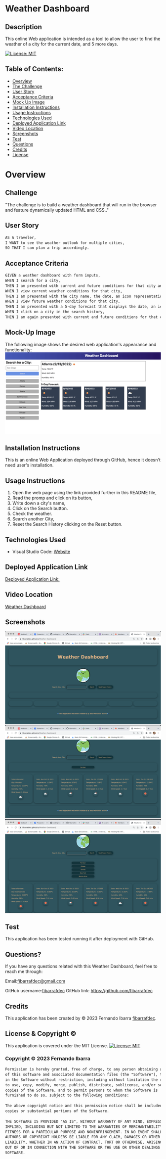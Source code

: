 # Weather Dashboard

## Description
This online Web application is intended as a tool to allow the user to find the weather of a city for the current date, and 5 more days.

[![License: MIT](https://img.shields.io/badge/License-MIT-yellow.svg)](https://opensource.org/licenses/MIT)

## Table of Contents:

- [Overview](#Overview)
- [The Challenge](#The-Challenge)
- [User Story](#User-Story)
- [Acceptance Criteria](#Acceptance-Criteria)
- [Mock Up Image](#Mock-Up-Image)
- [Installation Instructions](#Installation-Instructions)
- [Usage Instructions](#Usage-Instructions)
- [Technologies Used](#Technologies-Used)
- [Deployed Application Link](#Deployed-Application-Link)
- [Video Location](#Video-Location)
- [Screenshots](#Screenshots)
- [Test](#Test)
- [Questions](#Questions)
- [Credits](#Credits)
- [License](#License)

# Overview

## Challenge
"The challenge is to build a weather dashboard that will run in the browser and feature dynamically updated HTML and CSS.."

## User Story

```md
AS A traveler,
I WANT to see the weather outlook for multiple cities,
SO THAT I can plan a trip accordingly.
```

## Acceptance Criteria

```md
GIVEN a weather dashboard with form inputs,
WHEN I search for a city,
THEN I am presented with current and future conditions for that city and that city is added to the search history,
WHEN I view current weather conditions for that city,
THEN I am presented with the city name, the date, an icon representation of weather conditions, the temperature, the humidity, and the the wind speed,
WHEN I view future weather conditions for that city,
THEN I am presented with a 5-day forecast that displays the date, an icon representation of weather conditions, the temperature, the wind speed, and the humidity,
WHEN I click on a city in the search history,
THEN I am again presented with current and future conditions for that city.
```

## Mock-Up Image 

The following image shows the desired web application's appearance and functionality:
![Note Taker functionality](./Images/Mock%20Up%20Image.png)

## Installation Instructions

This is an online Web Application deployed through GitHub, hence it doesn't need user's installation. 

## Usage Instructions
1. Open the web page using the link provided further in this README file, 
2. Read the promp and click on its button, 
3. Write down a city's name, 
4. Click on the Search button.
5. Check the weather.
6. Search another City,
7. Reset the Search History clicking on the Reset button.

## Technologies Used
- Visual Studio Code: [Website](https://code.visualstudio.com/)

## Deployed Application Link
[Deployed Application Link:](https://fibarrafdec.github.io/Weather-Dashboard/)

## Video Location
[Weather Dashboard](https://drive.google.com/file/d/1bY0-OrbczRD6owQ65T39eW5HS0qktWaY/view?usp=sharing)

## Screenshots
![Screenshot](./Images/Screenshots/1.png)
![Screenshot](./Images/Screenshots/2.png)
![Screenshot](./Images/Screenshots/3.png)

## Test
This application has been tested running it after deployment with GitHub.

## Questions?

If you have any questions related with this Weather Dashboard, feel free to reach me through:

Email:[fibarrafdec@gmail.com](fibarrafdec@gmail.com)

GitHub username:[fibarrafdec](fibarrafdec)
GitHub link: https://github.com/fibarrafdec

## Credits
This application has been created by © 2023 Fernando Ibarra [fibarrafdec](https://github.com/fibarrafdec).

## License & Copyright ©
This application is covered under the MIT License.
[![License: MIT](https://img.shields.io/badge/License-MIT-yellow.svg)](https://opensource.org/licenses/MIT)

### Copyright © 2023 Fernando Ibarra
```md
Permission is hereby granted, free of charge, to any person obtaining a copy
of this software and associated documentation files (the "Software"), to deal
in the Software without restriction, including without limitation the rights
to use, copy, modify, merge, publish, distribute, sublicense, and/or sell
copies of the Software, and to permit persons to whom the Software is
furnished to do so, subject to the following conditions:

The above copyright notice and this permission notice shall be included in all
copies or substantial portions of the Software.

THE SOFTWARE IS PROVIDED "AS IS", WITHOUT WARRANTY OF ANY KIND, EXPRESS OR
IMPLIED, INCLUDING BUT NOT LIMITED TO THE WARRANTIES OF MERCHANTABILITY,
FITNESS FOR A PARTICULAR PURPOSE AND NONINFRINGEMENT. IN NO EVENT SHALL THE
AUTHORS OR COPYRIGHT HOLDERS BE LIABLE FOR ANY CLAIM, DAMAGES OR OTHER
LIABILITY, WHETHER IN AN ACTION OF CONTRACT, TORT OR OTHERWISE, ARISING FROM,
OUT OF OR IN CONNECTION WITH THE SOFTWARE OR THE USE OR OTHER DEALINGS IN THE
SOFTWARE.
```
